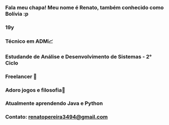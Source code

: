 ### Fala meu chapa! Meu nome é Renato, também conhecido como Bolívia :p
### 19y
### Técnico em ADM📈
### Estudande de Análise e Desenvolvimento de Sistemas - 2° Ciclo
### Freelancer 👾
### Adoro jogos e filosofia💪
### Atualmente aprendendo Java e Python
### Contato: renatopereira3494@gmail.com
